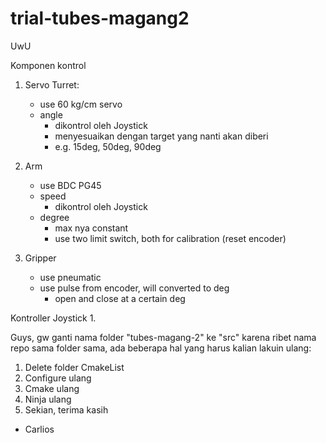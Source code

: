 # trial-tubes-magang2
UwU

Komponen kontrol
1. Servo Turret:
    - use 60 kg/cm servo
    - angle
        - dikontrol oleh Joystick
        - menyesuaikan dengan target yang nanti akan diberi
        - e.g. 15deg, 50deg, 90deg

2. Arm
    - use BDC PG45
    - speed
        - dikontrol oleh Joystick
    - degree
        - max nya constant
        - use two limit switch, both for calibration (reset encoder)

3. Gripper
    - use pneumatic
    - use pulse from encoder, will converted to deg
        - open and close at a certain deg

Kontroller
Joystick
1. 

Guys, gw ganti nama folder "tubes-magang-2" ke "src" karena ribet nama repo sama folder sama, ada beberapa hal yang harus kalian lakuin ulang:
1. Delete folder CmakeList
2. Configure ulang
3. Cmake ulang
4. Ninja ulang
5. Sekian, terima kasih
- Carlios
